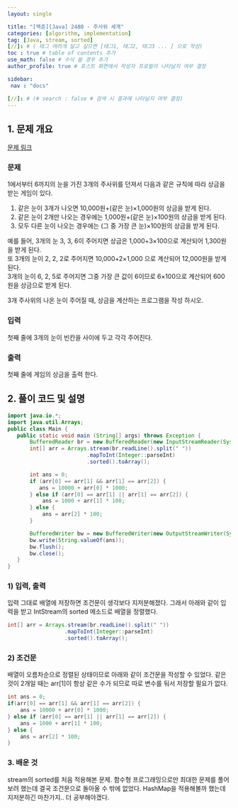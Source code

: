 ```yaml
---
layout: single

title: "[백준][Java] 2480 - 주사위 세개"
categories: [algorithm, implementation]
tag: [Java, stream, sorted]
[//]: # ( 태그 여러개 달고 싶으면 [태그1, 태그2, 태그3 ... ] 으로 작성)
toc : true # table of contents 추가
use_math: false # 수식 쓸 경우 추가
author_profile: true # 포스트 화면에서 작성자 프로필이 나타날지 여부 결정

sidebar:
 nav : "docs"

[//]: # (# search : false # 검색 시 결과에 나타날지 여부 결정)
---
```


## 1. 문제 개요
[문제 링크](https://www.acmicpc.net/problem/2480)
### 문제
1에서부터 6까지의 눈을 가진 3개의 주사위를 던져서 다음과 같은 규칙에 따라 상금을 받는 게임이 있다. 

1. 같은 눈이 3개가 나오면 10,000원+(같은 눈)×1,000원의 상금을 받게 된다. 
2. 같은 눈이 2개만 나오는 경우에는 1,000원+(같은 눈)×100원의 상금을 받게 된다. 
3. 모두 다른 눈이 나오는 경우에는 (그 중 가장 큰 눈)×100원의 상금을 받게 된다.  

예를 들어, 3개의 눈 3, 3, 6이 주어지면 상금은 1,000+3×100으로 계산되어 1,300원을 받게 된다.<br/> 
또 3개의 눈이 2, 2, 2로 주어지면 10,000+2×1,000 으로 계산되어 12,000원을 받게 된다.<br/>
3개의 눈이 6, 2, 5로 주어지면 그중 가장 큰 값이 6이므로 6×100으로 계산되어 600원을 상금으로 받게 된다.<br/>

3개 주사위의 나온 눈이 주어질 때, 상금을 계산하는 프로그램을 작성 하시오.

### 입력
첫째 줄에 3개의 눈이 빈칸을 사이에 두고 각각 주어진다. 

### 출력
첫째 줄에 게임의 상금을 출력 한다.


## 2. 풀이 코드 및 설명
 
 ``` java
 import java.io.*;
 import java.util.Arrays;
 public class Main {
    public static void main (String[] args) throws Exception {
        BufferedReader br = new BufferedReader(new InputStreamReader(System.in));
        int[] arr = Arrays.stream(br.readLine().split(" "))
                          .mapToInt(Integer::parseInt)
                          .sorted().toArray();

        int ans = 0;
        if (arr[0] == arr[1] && arr[1] == arr[2]) {
           ans = 10000 + arr[0] * 1000;
        } else if (arr[0] == arr[1] || arr[1] == arr[2]) {
            ans = 1000 + arr[1] * 100;
        } else {
            ans = arr[2] * 100;
        }

        BufferedWriter bw = new BufferedWriter(new OutputStreamWriter(System.out));
        bw.write(String.valueOf(ans));
        bw.flush();
        bw.close();
    }
 }
 ```

### 1) 입력, 출력
 입력 그대로 배열에 저장하면 조건문이 생각보다 지저분해졌다. 그래서 아래와 같이 입력을 받고 IntStream의 sorted 메소드로 배열을 정렬했다.
 ``` java
 int[] arr = Arrays.stream(br.readLine().split(" "))
                   .mapToInt(Integer::parseInt)
                   .sorted().toArray();
 ```
 
### 2) 조건문
 배열이 오름차순으로 정렬된 상태이므로 아래와 같이 조건문을 작성할 수 있었다. 같은 것이 2개일 때는 arr[1]이 항상 같은 수가 되므로 따로 변수를 둬서 저장할 필요가 없다.
 ``` java
 int ans = 0;
 if(arr[0] == arr[1] && arr[1] == arr[2]) {
     ans = 10000 + arr[0] * 1000;
 } else if (arr[0] == arr[1] || arr[1] == arr[2]) {
     ans = 1000 + arr[1] * 100;
 } else {
     ans = arr[2] * 100;
 }
 ```


### 3. 배운 것
 stream의 sorted를 처음 적용해본 문제. 함수형 프로그래밍으로만 최대한 문제를 풀어보려 했는데 결국 조건문으로 돌아올 수 밖에 없었다. HashMap을 적용해볼까 했는데 지저분하긴 마찬가지.. 더 공부해야겠다.
